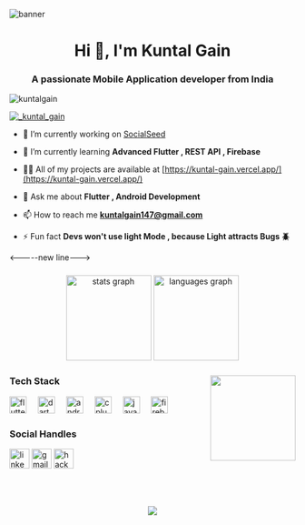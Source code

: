 ![banner](https://github.com/KuntalGain/KuntalGain/assets/101191826/60e6163c-c0e3-48d3-acda-70c96adeff66)

<h1 align="center">Hi 👋, I'm Kuntal Gain</h1>
<h3 align="center">A passionate Mobile Application developer from India</h3>

<p align="left"> <img src="https://komarev.com/ghpvc/?username=kuntalgain&label=Profile%20views&color=0e75b6&style=flat" alt="kuntalgain" /> </p>

<p align="left"> <a href="https://twitter.com/_kuntal_gain" target="blank"><img src="https://img.shields.io/twitter/follow/_kuntal_gain?logo=twitter&style=for-the-badge" alt="_kuntal_gain" /></a> </p>

- 🔭 I’m currently working on [SocialSeed](https://github.com/KuntalGain/Socialseed)

- 🌱 I’m currently learning **Advanced Flutter , REST API , Firebase**


- 👨‍💻 All of my projects are available at [https://kuntal-gain.vercel.app/](https://kuntal-gain.vercel.app/)

- 💬 Ask me about **Flutter , Android Development**

- 📫 How to reach me **kuntalgain147@gmail.com**

- ⚡ Fun fact **Devs won't use light Mode , because Light attracts Bugs 🪲**

<-----new line--->

###

<div align="center">
  <img src="https://github-readme-stats.vercel.app/api?username=KuntalGain&hide_title=false&hide_rank=false&show_icons=true&include_all_commits=true&count_private=true&disable_animations=false&theme=dracula&locale=en&hide_border=false" height="150" alt="stats graph"  />
  <img src="https://github-readme-stats.vercel.app/api/top-langs?username=KuntalGain&locale=en&hide_title=false&layout=compact&card_width=320&langs_count=5&theme=dracula&hide_border=false" height="150" alt="languages graph"  />
</div>

###

<img align="right" height="150" src="https://i.imgflip.com/65efzo.gif"  />

### Tech Stack

<div align="left">
  <img src="https://cdn.jsdelivr.net/gh/devicons/devicon/icons/flutter/flutter-original.svg" height="30" alt="flutter logo"  />
  <img width="12" />
  <img src="https://cdn.jsdelivr.net/gh/devicons/devicon/icons/dart/dart-original.svg" height="30" alt="dart logo"  />
  <img width="12" />
  <img src="https://cdn.jsdelivr.net/gh/devicons/devicon/icons/android/android-original.svg" height="30" alt="android logo"  />
  <img width="12" />
  <img src="https://cdn.jsdelivr.net/gh/devicons/devicon/icons/cplusplus/cplusplus-original.svg" height="30" alt="cplusplus logo"  />
  <img width="12" />
  <img src="https://cdn.jsdelivr.net/gh/devicons/devicon/icons/java/java-original.svg" height="30" alt="java logo"  />
  <img width="12" />
  <img src="https://cdn.jsdelivr.net/gh/devicons/devicon/icons/firebase/firebase-plain.svg" height="30" alt="firebase logo"  />
</div>

### Social Handles

<div align="left">
  <img src="https://img.shields.io/static/v1?message=LinkedIn&logo=linkedin&label=&color=0077B5&logoColor=white&labelColor=&style=for-the-badge" height="35" alt="linkedin logo"  />
  <img src="https://img.shields.io/static/v1?message=Gmail&logo=gmail&label=&color=D14836&logoColor=white&labelColor=&style=for-the-badge" height="35" alt="gmail logo"  />
  <img src="https://img.shields.io/static/v1?message=HackerRank&logo=hackerrank&label=&color=2EC866&logoColor=white&labelColor=&style=for-the-badge" height="35" alt="hackerrank logo"  />
</div>

###

<br clear="both">


###

<div align="center">
  <img src="https://profile-counter.glitch.me/KuntalGain/count.svg?"  />
</div>

###
